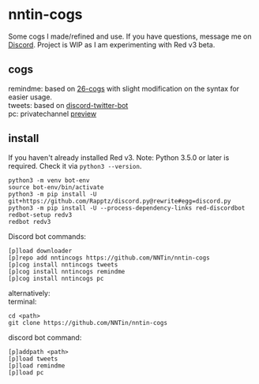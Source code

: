 # nntin-cogs
Some cogs I made/refined and use. If you have questions, message me on [Discord](https://discord.gg/Dkg79tc).
Project is WIP as I am experimenting with Red v3 beta.

## cogs
remindme: based on [26-cogs](https://github.com/Twentysix26/26-Cogs/) with slight modification on the syntax for easier usage.  
tweets: based on [discord-twitter-bot](https://github.com/NNTin/discord-twitter-bot)  
pc: privatechannel [preview](https://i.imgur.com/MZf14Eq.gifv)

## install

If you haven't already installed Red v3. Note: Python 3.5.0 or later is required. Check it via `python3 --version`.
```
python3 -m venv bot-env
source bot-env/bin/activate
python3 -m pip install -U git+https://github.com/Rapptz/discord.py@rewrite#egg=discord.py
python3 -m pip install -U --process-dependency-links red-discordbot
redbot-setup redv3
redbot redv3
```

Discord bot commands:
```
[p]load downloader
[p]repo add nntincogs https://github.com/NNTin/nntin-cogs
[p]cog install nntincogs tweets
[p]cog install nntincogs remindme
[p]cog install nntincogs pc
```

alternatively:  
terminal:
```
cd <path>
git clone https://github.com/NNTin/nntin-cogs
```
discord bot command:
```
[p]addpath <path>
[p]load tweets
[p]load remindme
[p]load pc
```